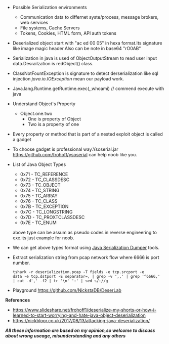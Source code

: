 * Possible Serialization environments
	- Communication data to differnet syste/process, message brokers, web services
	- File systems, Cache Servers
	- Tokens, Cookies, HTML form, API auth tokens  
* Deserialized object start with "ac ed 00 05" in hexa format.Its signature like image magic header.Also can be note in base64 "rO0AB"
* Serialization in java is used of ObjectOutputStream to read user input data.Desrailzation is redObject() class.
* ClassNotFountException is signature to detect derserialization like sql injection.*java.io.IOException* mean our payload work.
* Java.lang.Runtime.getRuntime.exec(,,whoami) // commend execute with java
* Understand Object's Property 
	- Object.one.two
		- One is property of Object 
		- Two is a property of one
* Every property or method that is part of a nested exploit object is called a gadget
* To choose gadget is professional way.Ysoserial.jar https://github.com/frohoff/ysoserial can help noob like you.
* List of Java Object Types 
	- 0x71 - TC_REFERENCE
	- 0x72 - TC_CLASSDESC
	- 0x73 - TC_OBJECT
	- 0x74 - TC_STRING
	- 0x75 - TC_ARRAY
	- 0x76 - TC_CLASS
	- 0x7B - TC_EXCEPTION
	- 0x7C - TC_LONGSTRING
	- 0x7D - TC_PROXTCLASSDESC
	- 0x7E - TC_ENUM

	above type can be assum as pseudo codes in reverse engineering to exe.its just example for noob.
* We can get above types format using [Java Serialization Dumper](https://github.com/NickstaDB/SerializationDumper) tools.
* Extract serialization string from pcap network flow where 6666 is port number.
	```
	tshark -r deserialization.pcap -T fields -e tcp.srcport -e
	data -e tcp.dstport -E separator=, | grep -v ',,' | grep '^6666,'
	| cut -d',' -f2 | tr '\n' ':' | sed s/://g
	```
* Playground https://github.com/NickstaDB/DeserLab

**References**
- https://www.slideshare.net/frohoff1/deserialize-my-shorts-or-how-i-learned-to-start-worrying-and-hate-java-object-deserialization
- https://nickbloor.co.uk/2017/08/13/attacking-java-deserialization/

***All these information are based on my opinion,so welcome to discuss about wrong useage, misunderstanding and any others***
